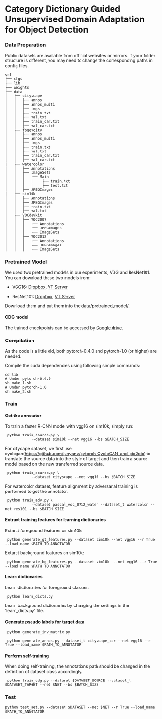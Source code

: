 # Category Dictionary Guided Unsupervised Domain Adaptation for Object Detection

### Data Preparation
Public datasets are available from official websites or mirrors. If your folder structure is different, you may need to change the corresponding paths in config files.

```text
scl
├── cfgs
├── lib
├── weights
├── data
│   ├── cityscape
│   │   ├── annos
│   │   ├── annos_multi
│   │   ├── imgs
│   │   ├── train.txt
│   │   ├── val.txt
│   │   ├── train_car.txt
│   │   ├── val_car.txt
│   ├── foggycity
│   │   ├── annos
│   │   ├── annos_multi
│   │   ├── imgs
│   │   ├── train.txt
│   │   ├── val.txt
│   │   ├── train_car.txt
│   │   ├── val_car.txt
|   ├── watercolor
│   │   ├── Annotations
│   │   ├── ImageSets
│   │   │   ├── Main
│   │   │   |    ├── train.txt
│   │   │   |    ├── test.txt
│   │   ├── JPEGImages
|   ├── sim10k
│   │   ├── Annotations
│   │   ├── JPEGImages
│   │   ├── train.txt
│   │   ├── val.txt
│   ├── VOCdevkit
│   │   ├── VOC2007
│   │   │   ├── Annotations
│   │   │   ├── JPEGImages
│   │   │   ├── ImageSets
│   │   ├── VOC2012
│   │   │   ├── Annotations
│   │   │   ├── JPEGImages
│   │   │   ├── ImageSets
```
### Pretrained Model

We used two pretrained models in our experiments, VGG and ResNet101. You can download these two models from:

* VGG16: [Dropbox](https://www.dropbox.com/s/s3brpk0bdq60nyb/vgg16_caffe.pth?dl=0), [VT Server](https://filebox.ece.vt.edu/~jw2yang/faster-rcnn/pretrained-base-models/vgg16_caffe.pth)

* ResNet101: [Dropbox](https://www.dropbox.com/s/iev3tkbz5wyyuz9/resnet101_caffe.pth?dl=0), [VT Server](https://filebox.ece.vt.edu/~jw2yang/faster-rcnn/pretrained-base-models/resnet101_caffe.pth)

Download them and put them into the data/pretrained_model/.

#### CDG model

The trained checkpoints can be accessed by [Google drive](https://drive.google.com/drive/folders/1Zq4TtcwD1y2JfCnFPKh5BQP2U8ukxUhz?usp=sharing).

### Compilation

As the code is a little old, both pytorch-0.4.0 and pytorch-1.0 (or higher) are needed. 

Compile the cuda dependencies using following simple commands:

```
cd lib
# Under pytorch-0.4.0
sh make_1.sh 
# Under pytorch-1.0
sh make_2.sh
```
### Train
#### Get the annotator
To train a faster R-CNN model with vgg16 on sim10k, simply run:
```
 python train_source.py \
            --dataset sim10k --net vgg16 --bs $BATCH_SIZE
```

For citycape dataset, we first use cyclegan(https://github.com/junyanz/pytorch-CycleGAN-and-pix2pix) to translate the source data into the style of target and then train a source model based on the new transferred source data.
```
 python train_source.py \
            --dataset cityscape --net vgg16 --bs $BATCH_SIZE 
```

For watercolor dataset, feature alignment by adversarial training is performed to get the annotator.
```
 python train_adv.py \
            --dataset pascal_voc_0712_water --dataset_t watercolor --net res101 --bs $BATCH_SIZE 
```

#### Extract training features for learning dictionaries
Extarct foreground features on sim10k:
```
 python generate_gt_features.py --dataset sim10k --net vgg16 --r True --load_name $PATH_TO_ANNOTATOR
```

Extarct background features on sim10k:
```
 python generate_bg_features.py --dataset sim10k  --net vgg16 --r True --load_name $PATH_TO_ANNOTATOR
```

#### Learn dictionaries
Learn dictionaries for foreground classes:
```
 python learn_dicts.py
```
Learn background dictionaries by changing the settings in the 'learn_dicts.py' file.

#### Generate pseudo labels for target data

```
 python generate_inv_matrix.py

 python generate_annos.py --dataset_t cityscape_car --net vgg16 --r True --load_name $PATH_TO_ANNOTATOR
```

#### Perform self-training 
When doing self-training, the annotations path should be changed in the definition of dataset class accordingly.
```
 python train_cdg.py --dataset $DATASET_SOURCE --dataset_t $DATASET_TARGET --net $NET --bs $BATCH_SIZE
```

 ### Test
```
python test_net.py --dataset $DATASET --net $NET --r True --load_name $PATH_TO_ANNOTATOR
```